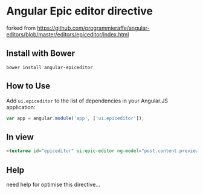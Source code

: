 # Angular Epic editor directive

forked from https://github.com/programmieraffe/angular-editors/blob/master/editors/epiceditor/index.html

## Install with Bower

`bower install angular-epiceditor`

## How to Use

Add `ui.epiceditor` to the list of dependencies in your Angular.JS application:

```javascript
var app = angular.module('app', ['ui.epiceditor']);
```

## In view

```html
<textarea id="epiceditor" ui:epic-editor ng-model="post.content.preview" content-filtered="post.content.preview_filtered"></textarea>
```

## Help

need help for optimise this directive...